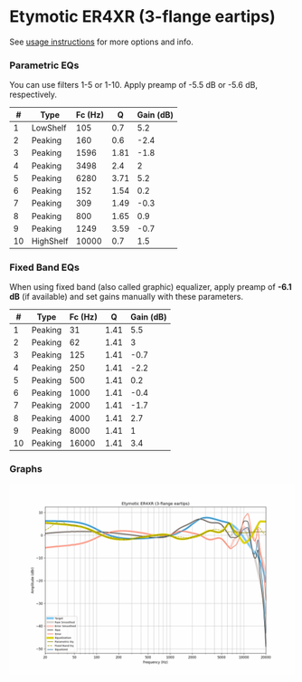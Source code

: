 # Etymotic ER4XR (3-flange eartips)
See [usage instructions](https://github.com/jaakkopasanen/AutoEq#usage) for more options and info.

### Parametric EQs
You can use filters 1-5 or 1-10. Apply preamp of -5.5 dB or -5.6 dB, respectively.

|   # | Type      |   Fc (Hz) |    Q |   Gain (dB) |
|-----|-----------|-----------|------|-------------|
|   1 | LowShelf  |       105 | 0.7  |         5.2 |
|   2 | Peaking   |       160 | 0.6  |        -2.4 |
|   3 | Peaking   |      1596 | 1.81 |        -1.8 |
|   4 | Peaking   |      3498 | 2.4  |         2   |
|   5 | Peaking   |      6280 | 3.71 |         5.2 |
|   6 | Peaking   |       152 | 1.54 |         0.2 |
|   7 | Peaking   |       309 | 1.49 |        -0.3 |
|   8 | Peaking   |       800 | 1.65 |         0.9 |
|   9 | Peaking   |      1249 | 3.59 |        -0.7 |
|  10 | HighShelf |     10000 | 0.7  |         1.5 |

### Fixed Band EQs
When using fixed band (also called graphic) equalizer, apply preamp of **-6.1 dB** (if available) and set gains manually with these parameters.

|   # | Type    |   Fc (Hz) |    Q |   Gain (dB) |
|-----|---------|-----------|------|-------------|
|   1 | Peaking |        31 | 1.41 |         5.5 |
|   2 | Peaking |        62 | 1.41 |         3   |
|   3 | Peaking |       125 | 1.41 |        -0.7 |
|   4 | Peaking |       250 | 1.41 |        -2.2 |
|   5 | Peaking |       500 | 1.41 |         0.2 |
|   6 | Peaking |      1000 | 1.41 |        -0.4 |
|   7 | Peaking |      2000 | 1.41 |        -1.7 |
|   8 | Peaking |      4000 | 1.41 |         2.7 |
|   9 | Peaking |      8000 | 1.41 |         1   |
|  10 | Peaking |     16000 | 1.41 |         3.4 |

### Graphs
![](./Etymotic%20ER4XR%20(3-flange%20eartips).png)
